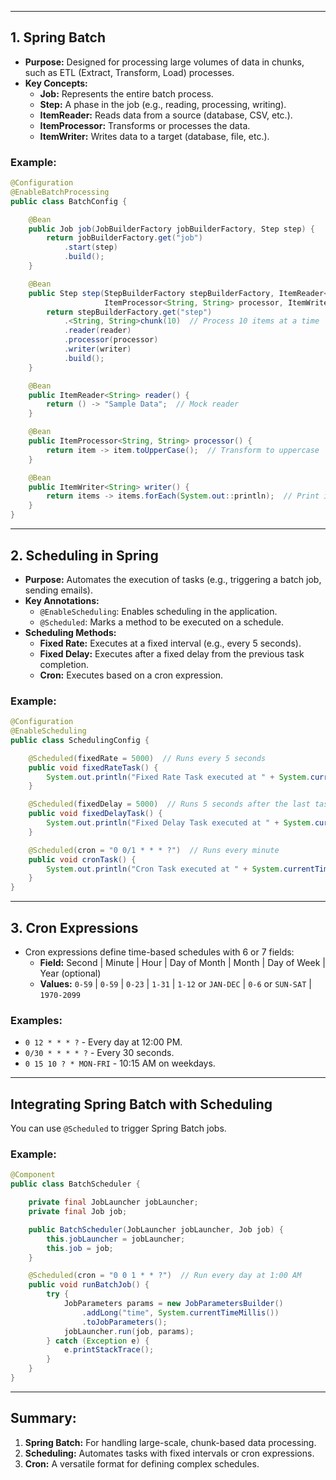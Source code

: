 
---
## 1. Spring Batch

- **Purpose:** Designed for processing large volumes of data in chunks, such as ETL (Extract, Transform, Load) processes.
- **Key Concepts:**
    - **Job:** Represents the entire batch process.
    - **Step:** A phase in the job (e.g., reading, processing, writing).
    - **ItemReader:** Reads data from a source (database, CSV, etc.).
    - **ItemProcessor:** Transforms or processes the data.
    - **ItemWriter:** Writes data to a target (database, file, etc.).

### Example:

```java
@Configuration
@EnableBatchProcessing
public class BatchConfig {

    @Bean
    public Job job(JobBuilderFactory jobBuilderFactory, Step step) {
        return jobBuilderFactory.get("job")
            .start(step)
            .build();
    }

    @Bean
    public Step step(StepBuilderFactory stepBuilderFactory, ItemReader<String> reader,
                     ItemProcessor<String, String> processor, ItemWriter<String> writer) {
        return stepBuilderFactory.get("step")
            .<String, String>chunk(10)  // Process 10 items at a time
            .reader(reader)
            .processor(processor)
            .writer(writer)
            .build();
    }

    @Bean
    public ItemReader<String> reader() {
        return () -> "Sample Data";  // Mock reader
    }

    @Bean
    public ItemProcessor<String, String> processor() {
        return item -> item.toUpperCase();  // Transform to uppercase
    }

    @Bean
    public ItemWriter<String> writer() {
        return items -> items.forEach(System.out::println);  // Print items
    }
}
```

---

## 2. Scheduling in Spring

- **Purpose:** Automates the execution of tasks (e.g., triggering a batch job, sending emails).
- **Key Annotations:**
    - `@EnableScheduling`: Enables scheduling in the application.
    - `@Scheduled`: Marks a method to be executed on a schedule.
- **Scheduling Methods:**
    - **Fixed Rate:** Executes at a fixed interval (e.g., every 5 seconds).
    - **Fixed Delay:** Executes after a fixed delay from the previous task completion.
    - **Cron:** Executes based on a cron expression.

### Example:

```java
@Configuration
@EnableScheduling
public class SchedulingConfig {

    @Scheduled(fixedRate = 5000)  // Runs every 5 seconds
    public void fixedRateTask() {
        System.out.println("Fixed Rate Task executed at " + System.currentTimeMillis());
    }

    @Scheduled(fixedDelay = 5000)  // Runs 5 seconds after the last task finishes
    public void fixedDelayTask() {
        System.out.println("Fixed Delay Task executed at " + System.currentTimeMillis());
    }

    @Scheduled(cron = "0 0/1 * * * ?")  // Runs every minute
    public void cronTask() {
        System.out.println("Cron Task executed at " + System.currentTimeMillis());
    }
}
```

---

## 3. Cron Expressions

- Cron expressions define time-based schedules with 6 or 7 fields:
    - **Field:** Second | Minute | Hour | Day of Month | Month | Day of Week | Year (optional)
    - **Values:** `0-59` | `0-59` | `0-23` | `1-31` | `1-12` or `JAN-DEC` | `0-6` or `SUN-SAT` | `1970-2099`

### Examples:

- `0 12 * * * ?` - Every day at 12:00 PM.
- `0/30 * * * * ?` - Every 30 seconds.
- `0 15 10 ? * MON-FRI` - 10:15 AM on weekdays.

---

## Integrating Spring Batch with Scheduling

You can use `@Scheduled` to trigger Spring Batch jobs.

### Example:

```java
@Component
public class BatchScheduler {

    private final JobLauncher jobLauncher;
    private final Job job;

    public BatchScheduler(JobLauncher jobLauncher, Job job) {
        this.jobLauncher = jobLauncher;
        this.job = job;
    }

    @Scheduled(cron = "0 0 1 * * ?")  // Run every day at 1:00 AM
    public void runBatchJob() {
        try {
            JobParameters params = new JobParametersBuilder()
                .addLong("time", System.currentTimeMillis())
                .toJobParameters();
            jobLauncher.run(job, params);
        } catch (Exception e) {
            e.printStackTrace();
        }
    }
}
```

---

## Summary:

1. **Spring Batch:** For handling large-scale, chunk-based data processing.
2. **Scheduling:** Automates tasks with fixed intervals or cron expressions.
3. **Cron:** A versatile format for defining complex schedules.
